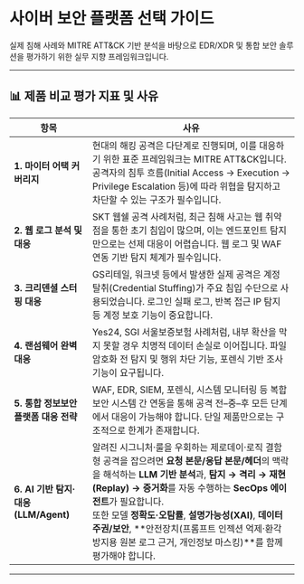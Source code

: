 # 사이버 보안 플랫폼 선택 가이드

실제 침해 사례와 MITRE ATT&CK 기반 분석을 바탕으로 EDR/XDR 및 통합 보안 솔루션을 평가하기 위한 실무 지향 프레임워크입니다.

---

## 📊 제품 비교 평가 지표 및 사유

| **항목**                   | **사유**                                                                                                                                                        |
| ------------------------ | ------------------------------------------------------------------------------------------------------------------------------------------------------------- |
| **1. 마이터 어택 커버리지**       | 현대의 해킹 공격은 다단계로 진행되며, 이를 대응하기 위한 표준 프레임워크는 MITRE ATT\&CK입니다. 공격자의 침투 흐름(Initial Access → Execution → Privilege Escalation 등)에 따라 위협을 탐지하고 차단할 수 있는 구조가 필수입니다. |
| **2. 웹 로그 분석 및 대응**      | SKT 웹쉘 공격 사례처럼, 최근 침해 사고는 웹 취약점을 통한 초기 침입이 많으며, 이는 엔드포인트 탐지만으로는 선제 대응이 어렵습니다. 웹 로그 및 WAF 연동 기반 탐지 체계가 필수입니다.                                                  |
| **3. 크리덴셜 스터핑 대응**       | GS리테일, 워크넷 등에서 발생한 실제 공격은 계정 탈취(Credential Stuffing)가 주요 침입 수단으로 사용되었습니다. 로그인 실패 로그, 반복 접근 IP 탐지 등 계정 보호 기능이 중요합니다.                                           |
| **4. 랜섬웨어 완벽 대응**        | Yes24, SGI 서울보증보험 사례처럼, 내부 확산을 막지 못할 경우 치명적 데이터 손실로 이어집니다. 파일 암호화 전 탐지 및 행위 차단 기능, 포렌식 기반 조사 기능이 요구됩니다.                                                       |
| **5. 통합 정보보안 플랫폼 대응 전략** | WAF, EDR, SIEM, 포렌식, 시스템 모니터링 등 복합 보안 시스템 간 연동을 통해 공격 전–중–후 모든 단계에서 대응이 가능해야 합니다. 단일 제품만으로는 구조적으로 한계가 존재합니다.                                                  |
| **6. AI 기반 탐지·대응(LLM/Agent)** | 알려진 시그니처·룰을 우회하는 제로데이·로직 결함형 공격을 잡으려면 **요청 본문/응답 본문/헤더**의 맥락을 해석하는 **LLM 기반 분석**과, **탐지 → 격리 → 재현(Replay) → 증거화**를 자동 수행하는 **SecOps 에이전트**가 필요합니다. <br> 또한 모델 **정확도·오탐률**, **설명가능성(XAI)**, **데이터 주권/보안**, **안전장치(프롬프트 인젝션 억제·환각 방지용 원본 로그 근거, 개인정보 마스킹)**를 함께 평가해야 합니다. |

---
